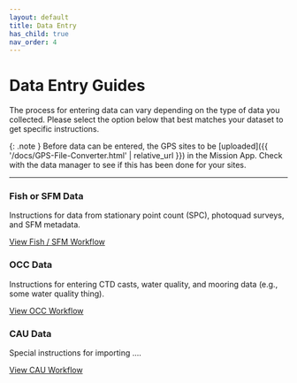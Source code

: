 ```yaml
---
layout: default
title: Data Entry
has_child: true
nav_order: 4
---
```



# Data Entry Guides

The process for entering data can vary depending on the type of data you collected. Please select the option below that best matches your dataset to get specific instructions.

{: .note }
Before data can be entered, the GPS sites to be [uploaded]({{ '/docs/GPS-File-Converter.html' | relative_url }}) in the Mission App. Check with the data manager to see if this has been done for your sites.


---
<div class="card-grid">
  <div class="card">
    <h3>Fish or SFM Data</h3>
    <p>Instructions for data from stationary point count (SPC), photoquad surveys, and SFM metadata.</p>
    <a href="{{ '/docs/Fish-Data.html' | relative_url }}" class="btn btn-custom">
      View Fish / SFM Workflow
    </a>
  </div>
  <div class="card">
    <h3>OCC Data</h3>
    <p>Instructions for entering CTD casts, water quality, and mooring data (e.g., some water quality thing).</p>
    <a href="{{ '/docs/OCC-Data.html' | relative_url }}" class="btn btn-custom">
      View OCC Workflow
    </a>
  </div>
  <div class="card">
    <h3>CAU Data</h3>
    <p>Special instructions for importing ....</p>
    <a href="{{ '/docs/CAU-Data.html' | relative_url }}" class="btn btn-custom">
      View CAU Workflow
    </a>
  </div>
</div>
